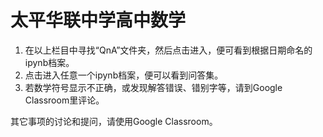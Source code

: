 # 太平华联中学高中数学

1. 在以上栏目中寻找“QnA”文件夹，然后点击进入，便可看到根据日期命名的ipynb档案。
2. 点击进入任意一个ipynb档案，便可以看到问答集。
3. 若数学符号显示不正确，或发现解答错误、错别字等，请到Google Classroom里评论。

其它事项的讨论和提问，请使用Google Classroom。
